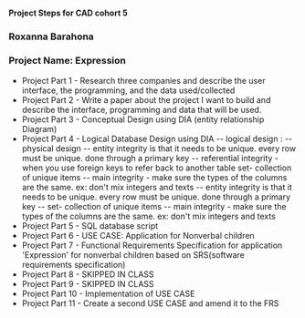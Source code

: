 #### Project Steps for CAD cohort 5
### Roxanna Barahona
### Project Name: Expression

- Project Part 1 - Research three companies and describe the user interface, the programming, and the data used/collected
- Project Part 2 - Write a paper about the project I want to build and describe the interface, programming and data that will be used.
- Project Part 3 - Conceptual Design using DIA (entity relationship Diagram)
- Project Part 4 - Logical Database Design using DIA
-- logical design :
-- physical design
-- entity integrity is that it needs to be unique. every row must be unique. done through a primary key
-- referential integrity - when you use foreign keys to refer back to another table set- collection of unique items
-- main integrity - make sure the types of the columns are the same. ex: don't mix integers and texts
-- entity integrity is that it needs to be unique. every row must be unique. done through a primary key
-- set- collection of unique items
-- main integrity - make sure the types of the columns are the same. ex: don't mix integers and texts
- Project Part 5 - SQL database script
- Project Part 6 - USE CASE: Application for Nonverbal children
- Project Part 7 - Functional Requirements Specification for application 'Expression' for nonverbal children based on SRS(software requirements specification)
- Project Part 8 - SKIPPED IN CLASS 
- Project Part 9 - SKIPPED IN CLASS
- Project Part 10 -  Implementation of USE CASE
- Project Part 11 - Create a second USE CASE and amend it to the FRS

